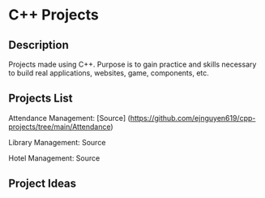 # C++ Projects

## Description
Projects made using C++. Purpose is to gain practice and skills necessary to build real applications, websites, game, components, etc.

## Projects List
Attendance Management: [Source] (https://github.com/ejnguyen619/cpp-projects/tree/main/Attendance)

Library Management: Source

Hotel Management: Source

## Project Ideas
